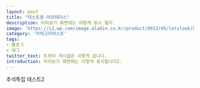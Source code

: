 ```yaml
---
layout: post
title: "테스트용-아르테미스"
description: 미리보기 화면에는 어떻게 표시 될지.
image: 'https://i2.wp.com/image.aladin.co.kr/product/8913/45/letslook/8937429012_f.jpg?zoom=2&resize=500%2C816'
category: '카테고리테스트'
tags:
- 블로그
- 태그
twitter_text: 트위터 게시글은 이렇게 갑니다.
introduction: 미리보기 화면에는 이렇게 표시됩니다2.
---
```


추석특집 테스트2
